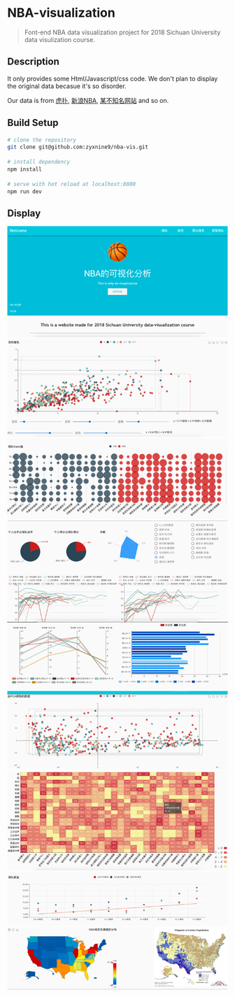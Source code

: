 # NBA-visualization

> Font-end NBA data visualization project for 2018 Sichuan University data visulization course. 



## Description 

It only provides some Html/Javascript/css code. We don't plan to display the original data becasue it's so disorder.

Our data is from  [虎扑](www.hupu.com), [新浪NBA](http://sports.sina.com.cn/nba/), [某不知名网站](http://stat-nba.com/) and so on.



## Build Setup

``` bash
# clone the repository
git clone git@github.com:zyxnine9/nba-vis.git

# install dependency
npm install 

# serve with hot reload at localhost:8080
npm run dev

```



## Display 

<img src="./imgs/7_p.png">

<img src="./imgs/0_p.png">

<img src="./imgs/1_p.png">

<img src="./imgs/2_p.png">

<img src="./imgs/3_p.png">

<img src="./imgs/4_p.png">

<img src="./imgs/5_p.png">

<img src="./imgs/6_p.png">



<img src="./imgs/8_p.png">

